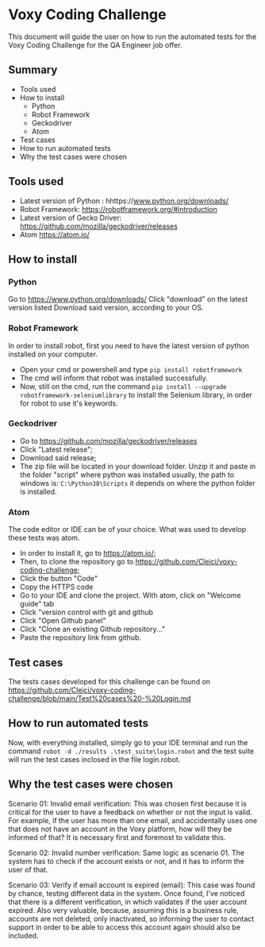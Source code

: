 # Voxy Coding Challenge

This document will guide the user on how to run the automated tests for the Voxy Coding Challenge for the QA Engineer job offer.


## Summary 

* Tools used
* How to install
  * Python
  * Robot Framework
  * Geckodriver
  * Atom
* Test cases
* How to run automated tests
* Why the test cases were chosen




## Tools used

* Latest version of Python : hhttps://www.python.org/downloads/
* Robot Framework: https://robotframework.org/#introduction
* Latest version of Gecko Driver: https://github.com/mozilla/geckodriver/releases
* Atom https://atom.io/

## How to install

### Python

Go to https://www.python.org/downloads/
Click "download" on the latest version listed
Download said version, according to your OS.

### Robot Framework

In order to install robot, first you need to have the latest version of python installed on your computer.

* Open your cmd or powershell and type ```pip install robotframework```
* The cmd will inform that robot was installed successfully.
* Now, still on the cmd, run the command ```pip install --upgrade robotframework-seleniumlibrary``` to install the Selenium library, in order for robot to use it's keywords.

### Geckodriver

* Go to https://github.com/mozilla/geckodriver/releases
* Click "Latest release";
* Download said release;
* The zip file will be located in your download folder. Unzip it and paste in the folder "script" where python was installed usually, the path to windows is: ```C:\Python38\Scripts``` it depends on where the python folder is installed.

### Atom

The code editor or IDE can be of your choice. What was used to develop these tests was atom.

* In order to install it, go to https://atom.io/;
* Then, to clone the repository go to https://github.com/Cleici/voxy-coding-challenge;
* Click the button "Code"
* Copy the HTTPS code
* Go to your IDE and clone the project. With atom, click on "Welcome guide" tab
* Click "version control with git and github
* Click "Open Github panel"
* Click "Clone an existing Github repository..."
* Paste the repository link from github.


## Test cases

The tests cases developed for this challenge can be found on https://github.com/Cleici/voxy-coding-challenge/blob/main/Test%20cases%20-%20Login.md

## How to run automated tests

Now, with everything installed, simply go to your IDE terminal and run the command ```robot -d ./results .\test_suite\login.robot``` and the test suite will run the test cases inclosed in the file login.robot.

## Why the test cases were chosen

Scenario 01: Invalid email verification: This was chosen first because it is critical for the user to have a feedback on whether or not the input is valid. For example, if the user has more than one email, and accidentally uses one that does not have an account in the Voxy platform, how will they be informed of that? It is necessary first and foremost to validate this.

Scenario 02: Invalid number verification: Same logic as scenario 01. The system has to check if the account exists or not, and it has to inform the user of that.

Scenario 03: Verify if email account is expired (email): This case was found by chance, testing different data in the system. Once found, I've noticed that there is a different verification, in which validates if the user account expired. Also very valuable, because, assuming this is a business rule, accounts are not deleted, only inactivated, so informing the user to contact support in order to be able to access this account again should also be included.


